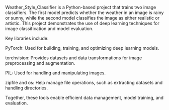 Weather_Style_Classifier is a Python-based project that trains two image classifiers. 
The first model predicts whether the weather in an image is rainy or sunny, while the second model classifies the image as either realistic or artistic. 
This project demonstrates the use of deep learning techniques for image classification and model evaluation.

Key libraries include:

PyTorch: Used for building, training, and optimizing deep learning models.

torchvision: Provides datasets and data transformations for image preprocessing and augmentation.

PIL: Used for handling and manipulating images.

zipfile and os: Help manage file operations, such as extracting datasets and handling directories.

Together, these tools enable efficient data management, model training, and evaluation.
